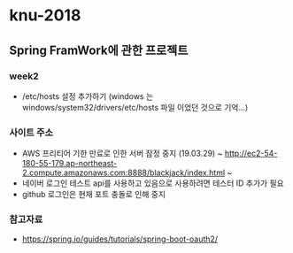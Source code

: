 # knu-2018
Spring FramWork에 관한 프로젝트 
---
### week2
* /etc/hosts 설정 추가하기 (windows 는 windows/system32/drivers/etc/hosts 파일 이었던 것으로 기억...)
### 사이트 주소
- AWS 프리티어 기한 만료로 인한 서버 잠정 중지 (19.03.29)
~ http://ec2-54-180-55-179.ap-northeast-2.compute.amazonaws.com:8888/blackjack/index.html ~
- 네이버 로그인 테스트 api를 사용하고 있음으로 사용하려면 테스터 ID 추가가 필요
- github 로그인은 현재 포트 충돌로 인해 중지


### 참고자료
* https://spring.io/guides/tutorials/spring-boot-oauth2/
